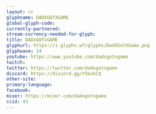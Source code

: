 ```yaml
---
layout: cc
glyphname: DADXGOTXGAME
global-glyph-code: 
currently-partnered: 
stream-currency-needed-for-glyph: 
title: DADxGOTxGAME
glyphurl: https://i.glyphs.wf/glyphs/DadXGotXGame.png
glyphwave: 14
youtube: https://www.youtube.com/dadxgotxgame
twitch: 
twitter: https://twitter.com/dadxgotxgame
discord: https://discord.gg/Y5bxhCQ
other-site: 
primary-language: 
facebook: 
mixer: https://mixer.com/dadxgotxgame
ccid: 43
---
```


